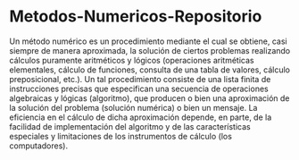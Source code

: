# Metodos-Numericos-Repositorio

Un método numérico es un procedimiento mediante el cual se obtiene, casi siempre de manera aproximada, 
la solución de ciertos problemas realizando cálculos puramente aritméticos y lógicos (operaciones aritméticas elementales,
cálculo de funciones, consulta de una tabla de valores, cálculo preposicional, etc.). 
Un tal procedimiento consiste de una lista finita de instrucciones precisas que especifican una 
secuencia de operaciones algebraicas y lógicas (algoritmo), 
que producen o bien una aproximación de la solución del problema (solución numérica) o bien un mensaje. 
La eficiencia en el cálculo de dicha aproximación depende, en parte, de la facilidad de implementación del algoritmo y de
las características especiales y limitaciones de los instrumentos de cálculo (los computadores).
